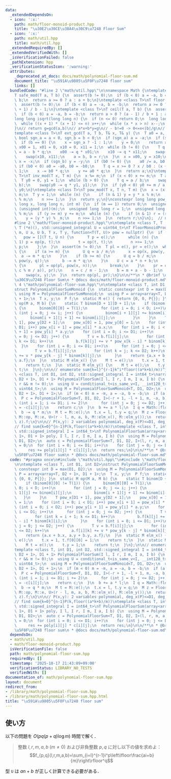 ```yaml
---
data:
  _extendedDependsOn:
  - icon: ':x:'
    path: math/floor-monoid-product.hpp
    title: "\u30E2\u30CE\u30A4\u30C9\u7248 Floor Sum"
  - icon: ':x:'
    path: math/util.hpp
    title: math/util.hpp
  _extendedRequiredBy: []
  _extendedVerifiedWith: []
  _isVerificationFailed: false
  _pathExtension: hpp
  _verificationStatusIcon: ':warning:'
  attributes:
    _deprecated_at_docs: docs/math/polynomial-floor-sum.md
    document_title: "\u591A\u9805\u5F0F\u7248 floor sum"
    links: []
  bundledCode: "#line 2 \"math/util.hpp\"\n\nnamespace Math {\ntemplate <class T>\n\
    T safe_mod(T a, T b) {\n  assert(b != 0);\n  if (b < 0) a = -a, b = -b;\n  a %=\
    \ b;\n  return a >= 0 ? a : a + b;\n}\ntemplate <class T>\nT floor(T a, T b) {\n\
    \  assert(b != 0);\n  if (b < 0) a = -a, b = -b;\n  return a >= 0 ? a / b : (a\
    \ + 1) / b - 1;\n}\ntemplate <class T>\nT ceil(T a, T b) {\n  assert(b != 0);\n\
    \  if (b < 0) a = -a, b = -b;\n  return a > 0 ? (a - 1) / b + 1 : a / b;\n}\n\
    long long isqrt(long long n) {\n  if (n <= 0) return 0;\n  long long x = sqrt(n);\n\
    \  while ((x + 1) * (x + 1) <= n) x++;\n  while (x * x > n) x--;\n  return x;\n\
    }\n// return g=gcd(a,b)\n// a*x+b*y=g\n// - b!=0 -> 0<=x<|b|/g\n// - b=0  -> ax=g\n\
    template <class T>\nT ext_gcd(T a, T b, T& x, T& y) {\n  T a0 = a, b0 = b;\n \
    \ bool sgn_a = a < 0, sgn_b = b < 0;\n  if (sgn_a) a = -a;\n  if (sgn_b) b = -b;\n\
    \  if (b == 0) {\n    x = sgn_a ? -1 : 1;\n    y = 0;\n    return a;\n  }\n  T\
    \ x00 = 1, x01 = 0, x10 = 0, x11 = 1;\n  while (b != 0) {\n    T q = a / b, r\
    \ = a - b * q;\n    x00 -= q * x01;\n    x10 -= q * x11;\n    swap(x00, x01);\n\
    \    swap(x10, x11);\n    a = b, b = r;\n  }\n  x = x00, y = x10;\n  if (sgn_a)\
    \ x = -x;\n  if (sgn_b) y = -y;\n  if (b0 != 0) {\n    a0 /= a, b0 /= a;\n   \
    \ if (b0 < 0) a0 = -a0, b0 = -b0;\n    T q = x >= 0 ? x / b0 : (x + 1) / b0 -\
    \ 1;\n    x -= b0 * q;\n    y += a0 * q;\n  }\n  return a;\n}\ntemplate <class\
    \ T>\nT inv_mod(T x, T m) {\n  x %= m;\n  if (x < 0) x += m;\n  T a = m, b = x;\n\
    \  T y0 = 0, y1 = 1;\n  while (b > 0) {\n    T q = a / b;\n    swap(a -= q * b,\
    \ b);\n    swap(y0 -= q * y1, y1);\n  }\n  if (y0 < 0) y0 += m / a;\n  return\
    \ y0;\n}\ntemplate <class T>\nT pow_mod(T x, T n, T m) {\n  x = (x % m + m) %\
    \ m;\n  T y = 1;\n  while (n) {\n    if (n & 1) y = y * x % m;\n    x = x * x\
    \ % m;\n    n >>= 1;\n  }\n  return y;\n}\nconstexpr long long pow_mod_constexpr(long\
    \ long x, long long n, int m) {\n  if (m == 1) return 0;\n  unsigned int _m =\
    \ (unsigned int)(m);\n  unsigned long long r = 1;\n  unsigned long long y = x\
    \ % m;\n  if (y >= m) y += m;\n  while (n) {\n    if (n & 1) r = (r * y) % _m;\n\
    \    y = (y * y) % _m;\n    n >>= 1;\n  }\n  return r;\n}\n};  // namespace Math\n\
    #line 2 \"math/floor-monoid-product.hpp\"\n\ntemplate <class T, T (*op)(T, T),\
    \ T (*e)(), std::unsigned_integral U = uint64_t>\nT FloorMonoidProduct(U n, U\
    \ m, U a, U b, T x, T y, function<T(T, U)> pow = nullptr) {\n  if (!pow) {\n \
    \   pow = [](T t, U n) {\n      T p = e();\n      while (n) {\n        if (n &\
    \ 1) p = op(p, t);\n        t = op(t, t);\n        n >>= 1;\n      }\n      return\
    \ p;\n    };\n  }\n  assert(m != 0);\n  T pl = e(), pr = e();\n  while (true)\
    \ {\n    if (a >= m) {\n      U q = a / m;\n      x = op(x, pow(y, q));\n    \
    \  a -= m * q;\n    }\n    if (b >= m) {\n      U q = b / m;\n      pl = op(pl,\
    \ pow(y, q));\n      b -= m * q;\n    }\n    U c = a * n + b;\n    if (c < m)\
    \ {\n      pl = op(pl, pow(x, n));\n      break;\n    }\n    pr = op(op(y, pow(x,\
    \ c % m / a)), pr);\n    n = c / m - 1;\n    b = m + a - b - 1;\n    swap(a, m);\n\
    \    swap(x, y);\n  }\n  return op(pl, pr);\n}\n\n/**\n * @brief \u30E2\u30CE\u30A4\
    \u30C9\u7248 Floor Sum\n * @docs docs/math/floor-monoid-product.md\n */\n#line\
    \ 4 \"math/polynomial-floor-sum.hpp\"\n\ntemplate <class T, int D1, int D2>\n\
    struct PolynomialFloorSumMonoid {\n  static constexpr int D = max(D1, D2);\n \
    \ using M = PolynomialFloorSumMonoid;\n  using P = array<array<T, D2 + 1>, D1\
    \ + 1>;\n  T x, y;\n  P f;\n  static M e() { return {0, 0, P{}}; }\n  static M\
    \ op(M a, M b) {\n    static T binom[D + 1][D + 1];\n    if (binom[0][0] != T(1))\
    \ {\n      binom[0][0] = T(1);\n      for (int i = 0; i < D; i++)\n        for\
    \ (int j = 0; j <= i; j++) {\n          binom[i + 1][j] += binom[i][j];\n    \
    \      binom[i + 1][j + 1] += binom[i][j];\n        }\n    }\n    T pow_x[D1 +\
    \ 1], pow_y[D2 + 1];\n    pow_x[0] = 1, pow_y[0] = 1;\n    for (int i = 0; i <\
    \ D1; i++) pow_x[i + 1] = pow_x[i] * a.x;\n    for (int i = 0; i < D2; i++) pow_y[i\
    \ + 1] = pow_y[i] * a.y;\n    for (int i = 0; i <= D1; i++)\n      for (int j\
    \ = 0; j <= D2; j++) {\n        T v = b.f[i][j];\n        for (int k = i + 1;\
    \ k <= D1; k++)\n          b.f[k][j] += v * pow_x[k - i] * binom[k][i];\n    \
    \  }\n    for (int i = 0; i <= D1; i++)\n      for (int j = 0; j <= D2; j++) {\n\
    \        T v = b.f[i][j];\n        for (int k = j; k <= D2; k++)\n          a.f[i][k]\
    \ += v * pow_y[k - j] * binom[k][j];\n      }\n    return {a.x + b.x, a.y + b.y,\
    \ a.f};\n  }\n  static M elm_x() {\n    M t = e();\n    t.x = 1, t.f[0][0] = 1;\n\
    \    return t;\n  }\n  static M elm_y() {\n    M t = e();\n    t.y = 1;\n    return\
    \ t;\n  }\n};\n\n// enumerate sum{k=l}^{r-1}k^i*floor((a*k+b)/m))^j\ntemplate\
    \ <class T, int D1, int D2, std::signed_integral I = int64_t>\narray<array<T,\
    \ D2 + 1>, D1 + 1> PolynomialFloorSum(I l, I r, I m, I a, I b) {\n  assert(l <=\
    \ r && m != 0);\n  using U = conditional_t<is_same_v<I, __int128_t>, __uint128_t,\
    \ uint64_t>;\n  using M = PolynomialFloorSumMonoid<T, D1, D2>;\n  using P = array<array<T,\
    \ D2 + 1>, D1 + 1>;\n  if (m < 0) m = -m, a = -a, b = -b;\n  if (a < 0) {\n  \
    \  P c = PolynomialFloorSum<T, D1, D2, I>(-r + 1, -l + 1, m, -a, b);\n    for\
    \ (int i = 1; i <= D1; i += 2)\n      for (int j = 0; j <= D2; j++)\n        c[i][j]\
    \ = -c[i][j];\n    return c;\n  }\n  b += a * l;\n  I q = Math::floor(b, m);\n\
    \  b -= q * m;\n  M t = M::e();\n  t.x = l, t.y = q;\n  M z = FloorMonoidProduct<M,\
    \ M::op, M::e, U>(r - l, m, a, b, M::elm_x(), M::elm_y());\n  return M::op(t,\
    \ z).f;\n}\n\n// P(x,y): 2 variables polynomial, deg_x(P)<=D1, deg_y(Q)<=D2\n\
    // find sum{k=0}^{n-1}P(k,floor((a*k+b)/m))\ntemplate <class T, int D1, int D2,\
    \ std::signed_integral I = int64_t>\nT PolynomialFloorSum(array<array<T, D2 +\
    \ 1>, D1 + 1> poly, I l, I r, I m, I a, I b) {\n  using M = PolynomialFloorSumMonoid<T,\
    \ D1, D2>;\n  auto c = PolynomialFloorSum<T, D1, D2, I>(l, r, m, a, b);\n  T res\
    \ = 0;\n  for (int i = 0; i <= D1; i++)\n    for (int j = 0; j <= D2; j++)\n \
    \     res += poly[i][j] * c[i][j];\n  return res;\n}\n\n/**\n * @brief \u591A\u9805\
    \u5F0F\u7248 floor sum\n * @docs docs/math/polynomial-floor-sum.md\n */\n"
  code: "#pragma once\n#include \"math/util.hpp\"\n#include \"math/floor-monoid-product.hpp\"\
    \n\ntemplate <class T, int D1, int D2>\nstruct PolynomialFloorSumMonoid {\n  static\
    \ constexpr int D = max(D1, D2);\n  using M = PolynomialFloorSumMonoid;\n  using\
    \ P = array<array<T, D2 + 1>, D1 + 1>;\n  T x, y;\n  P f;\n  static M e() { return\
    \ {0, 0, P{}}; }\n  static M op(M a, M b) {\n    static T binom[D + 1][D + 1];\n\
    \    if (binom[0][0] != T(1)) {\n      binom[0][0] = T(1);\n      for (int i =\
    \ 0; i < D; i++)\n        for (int j = 0; j <= i; j++) {\n          binom[i +\
    \ 1][j] += binom[i][j];\n          binom[i + 1][j + 1] += binom[i][j];\n     \
    \   }\n    }\n    T pow_x[D1 + 1], pow_y[D2 + 1];\n    pow_x[0] = 1, pow_y[0]\
    \ = 1;\n    for (int i = 0; i < D1; i++) pow_x[i + 1] = pow_x[i] * a.x;\n    for\
    \ (int i = 0; i < D2; i++) pow_y[i + 1] = pow_y[i] * a.y;\n    for (int i = 0;\
    \ i <= D1; i++)\n      for (int j = 0; j <= D2; j++) {\n        T v = b.f[i][j];\n\
    \        for (int k = i + 1; k <= D1; k++)\n          b.f[k][j] += v * pow_x[k\
    \ - i] * binom[k][i];\n      }\n    for (int i = 0; i <= D1; i++)\n      for (int\
    \ j = 0; j <= D2; j++) {\n        T v = b.f[i][j];\n        for (int k = j; k\
    \ <= D2; k++)\n          a.f[i][k] += v * pow_y[k - j] * binom[k][j];\n      }\n\
    \    return {a.x + b.x, a.y + b.y, a.f};\n  }\n  static M elm_x() {\n    M t =\
    \ e();\n    t.x = 1, t.f[0][0] = 1;\n    return t;\n  }\n  static M elm_y() {\n\
    \    M t = e();\n    t.y = 1;\n    return t;\n  }\n};\n\n// enumerate sum{k=l}^{r-1}k^i*floor((a*k+b)/m))^j\n\
    template <class T, int D1, int D2, std::signed_integral I = int64_t>\narray<array<T,\
    \ D2 + 1>, D1 + 1> PolynomialFloorSum(I l, I r, I m, I a, I b) {\n  assert(l <=\
    \ r && m != 0);\n  using U = conditional_t<is_same_v<I, __int128_t>, __uint128_t,\
    \ uint64_t>;\n  using M = PolynomialFloorSumMonoid<T, D1, D2>;\n  using P = array<array<T,\
    \ D2 + 1>, D1 + 1>;\n  if (m < 0) m = -m, a = -a, b = -b;\n  if (a < 0) {\n  \
    \  P c = PolynomialFloorSum<T, D1, D2, I>(-r + 1, -l + 1, m, -a, b);\n    for\
    \ (int i = 1; i <= D1; i += 2)\n      for (int j = 0; j <= D2; j++)\n        c[i][j]\
    \ = -c[i][j];\n    return c;\n  }\n  b += a * l;\n  I q = Math::floor(b, m);\n\
    \  b -= q * m;\n  M t = M::e();\n  t.x = l, t.y = q;\n  M z = FloorMonoidProduct<M,\
    \ M::op, M::e, U>(r - l, m, a, b, M::elm_x(), M::elm_y());\n  return M::op(t,\
    \ z).f;\n}\n\n// P(x,y): 2 variables polynomial, deg_x(P)<=D1, deg_y(Q)<=D2\n\
    // find sum{k=0}^{n-1}P(k,floor((a*k+b)/m))\ntemplate <class T, int D1, int D2,\
    \ std::signed_integral I = int64_t>\nT PolynomialFloorSum(array<array<T, D2 +\
    \ 1>, D1 + 1> poly, I l, I r, I m, I a, I b) {\n  using M = PolynomialFloorSumMonoid<T,\
    \ D1, D2>;\n  auto c = PolynomialFloorSum<T, D1, D2, I>(l, r, m, a, b);\n  T res\
    \ = 0;\n  for (int i = 0; i <= D1; i++)\n    for (int j = 0; j <= D2; j++)\n \
    \     res += poly[i][j] * c[i][j];\n  return res;\n}\n\n/**\n * @brief \u591A\u9805\
    \u5F0F\u7248 floor sum\n * @docs docs/math/polynomial-floor-sum.md\n */"
  dependsOn:
  - math/util.hpp
  - math/floor-monoid-product.hpp
  isVerificationFile: false
  path: math/polynomial-floor-sum.hpp
  requiredBy: []
  timestamp: '2025-10-17 21:43:09+09:00'
  verificationStatus: LIBRARY_NO_TESTS
  verifiedWith: []
documentation_of: math/polynomial-floor-sum.hpp
layout: document
redirect_from:
- /library/math/polynomial-floor-sum.hpp
- /library/math/polynomial-floor-sum.hpp.html
title: "\u591A\u9805\u5F0F\u7248 floor sum"
---
```

## 使い方

以下の問題を $O(pq(p+q)\log m)$ 時間で解く．

> 整数 $l,r,m,a,b\ (m\neq 0)$ および非負整数 $p,q$ に対し以下の値を求めよ：
> $$f_{p,q}(l,r,m,a,b)=\sum_{i=l}^{r-1}i^p\left\lfloor\frac{ai+b}{m}\right\rfloor^q$$

型 `U` は $an+b$ が正しく計算できる必要がある．
